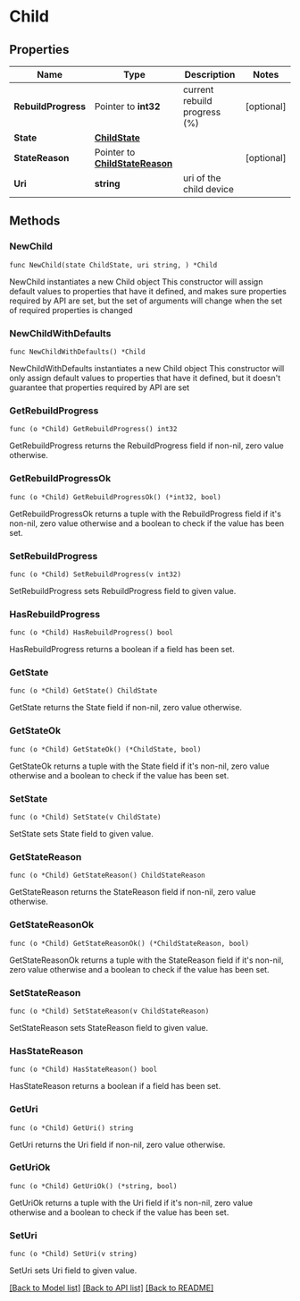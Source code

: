 # Child

## Properties

Name | Type | Description | Notes
------------ | ------------- | ------------- | -------------
**RebuildProgress** | Pointer to **int32** | current rebuild progress (%) | [optional] 
**State** | [**ChildState**](ChildState.md) |  | 
**StateReason** | Pointer to [**ChildStateReason**](ChildStateReason.md) |  | [optional] 
**Uri** | **string** | uri of the child device | 

## Methods

### NewChild

`func NewChild(state ChildState, uri string, ) *Child`

NewChild instantiates a new Child object
This constructor will assign default values to properties that have it defined,
and makes sure properties required by API are set, but the set of arguments
will change when the set of required properties is changed

### NewChildWithDefaults

`func NewChildWithDefaults() *Child`

NewChildWithDefaults instantiates a new Child object
This constructor will only assign default values to properties that have it defined,
but it doesn't guarantee that properties required by API are set

### GetRebuildProgress

`func (o *Child) GetRebuildProgress() int32`

GetRebuildProgress returns the RebuildProgress field if non-nil, zero value otherwise.

### GetRebuildProgressOk

`func (o *Child) GetRebuildProgressOk() (*int32, bool)`

GetRebuildProgressOk returns a tuple with the RebuildProgress field if it's non-nil, zero value otherwise
and a boolean to check if the value has been set.

### SetRebuildProgress

`func (o *Child) SetRebuildProgress(v int32)`

SetRebuildProgress sets RebuildProgress field to given value.

### HasRebuildProgress

`func (o *Child) HasRebuildProgress() bool`

HasRebuildProgress returns a boolean if a field has been set.

### GetState

`func (o *Child) GetState() ChildState`

GetState returns the State field if non-nil, zero value otherwise.

### GetStateOk

`func (o *Child) GetStateOk() (*ChildState, bool)`

GetStateOk returns a tuple with the State field if it's non-nil, zero value otherwise
and a boolean to check if the value has been set.

### SetState

`func (o *Child) SetState(v ChildState)`

SetState sets State field to given value.


### GetStateReason

`func (o *Child) GetStateReason() ChildStateReason`

GetStateReason returns the StateReason field if non-nil, zero value otherwise.

### GetStateReasonOk

`func (o *Child) GetStateReasonOk() (*ChildStateReason, bool)`

GetStateReasonOk returns a tuple with the StateReason field if it's non-nil, zero value otherwise
and a boolean to check if the value has been set.

### SetStateReason

`func (o *Child) SetStateReason(v ChildStateReason)`

SetStateReason sets StateReason field to given value.

### HasStateReason

`func (o *Child) HasStateReason() bool`

HasStateReason returns a boolean if a field has been set.

### GetUri

`func (o *Child) GetUri() string`

GetUri returns the Uri field if non-nil, zero value otherwise.

### GetUriOk

`func (o *Child) GetUriOk() (*string, bool)`

GetUriOk returns a tuple with the Uri field if it's non-nil, zero value otherwise
and a boolean to check if the value has been set.

### SetUri

`func (o *Child) SetUri(v string)`

SetUri sets Uri field to given value.



[[Back to Model list]](../README.md#documentation-for-models) [[Back to API list]](../README.md#documentation-for-api-endpoints) [[Back to README]](../README.md)


